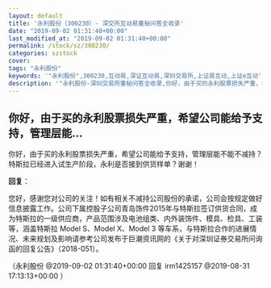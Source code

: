 ```yaml
---
layout: default
title: '永利股份（300230）- 深交所互动易董秘问答全收录'
date: "2019-09-02 01:31:40+00:00"
last_modified_at: "2019-09-02 01:31:40+00:00"
permalink: /stock/sz/300230/
categories: szstock
cover: 
tags: "永利股份"
keywords: '"永利股份",300230,互动易,深证互动易,深圳交易所,上证易互动,上证e互动'
description: '"永利股份-深圳交易所董秘问答全收录,你好，由于买的永利股票损失严重，希望公司能给予支持，管理层能不能不减持？特斯拉已经进入试生产阶段，永利是否接到供货样单？谢谢！"'
---
```


## 你好，由于买的永利股票损失严重，希望公司能给予支持，管理层能...

你好，由于买的永利股票损失严重，希望公司能给予支持，管理层能不能不减持？特斯拉已经进入试生产阶段，永利是否接到供货样单？谢谢！

**回复**：

您好，感谢您对公司的关注！如有相关不减持公司股份的承诺，公司会按规定做好信息披露工作。公司下属控股子公司青岛饰件2015年与特斯拉签订供货合同，成为特斯拉的一级供应商，产品范围涉及电池组类、内外装饰件、模具、检具、工装等，涵盖特斯拉 Model S、Model X、Model 3 等车系，与特斯拉合作的进展情况、未来规划及影响请参考公司发布于巨潮资讯网的《关于对深圳证券交易所问询函的回复公告》（2018-051）。 

（永利股份  @2019-09-02 01:31:40+00:00 回复 irm1425157  @2019-08-31 17:13:13+00:00 ）

